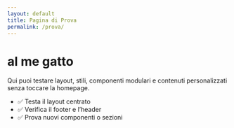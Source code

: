 ```yaml
---
layout: default
title: Pagina di Prova
permalink: /prova/
---
```


<h1>al me gatto</h1>
<p>Qui puoi testare layout, stili, componenti modulari e contenuti personalizzati senza toccare la homepage.</p>

<ul>
  <li>✅ Testa il layout centrato</li>
  <li>✅ Verifica il footer e l’header</li>
  <li>✅ Prova nuovi componenti o sezioni</li>
</ul>
